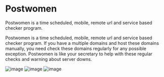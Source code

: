 # Postwomen
Postwomen is a time scheduled, mobile, remote url and service based checker program.

Postwomen is a time scheduled, mobile, remote url and service based checker program. If you have a multiple domains and host these domains manually, you need check these domains regularly for any possible exception. Postwomen is like your secretary to help with these regular checks and warning about server downs. 

![image](https://github.com/alisariaslan/Postwomen/assets/36519570/a143820f-ffda-465a-a1fd-6b54cab685e8)
![image](https://github.com/alisariaslan/Postwomen/assets/36519570/c489fc24-8ce3-46d3-b50b-71b518857be1)
![image](https://github.com/alisariaslan/Postwomen/assets/36519570/60b375e1-0fc3-4071-9807-4c45d2862e1f)
